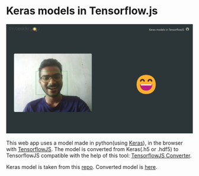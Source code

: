 # Keras models in Tensorflow.js

![Working Demo](./screenshots/demo.jpeg)

This web app uses a model made in python(using [Keras](https://keras.io/)), in the browser with [TensorflowJS](https://tensorflow.org/js/).
The model is converted from Keras(.h5 or .hdf5) to TensorflowJS compatible with the help of this tool: [TensorflowJS Converter](https://www.tensorflow.org/js/tutorials/conversion/import_keras).

Keras model is taken from this [repo](https://github.com/liminze/Real-time-Facial-Expression-Recognition-and-Fast-Face-Detection/tree/master/models/best_model).
Converted model is [here](https://github.com/Eessh/keras-models-in-tfjs/tree/master/public/converted_models/FaceExpression-MUL_KSIZE_MobileNet_v2_best).
